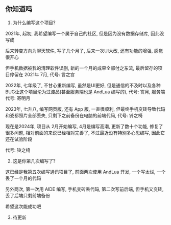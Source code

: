 ## 你知道吗

1. 为什么编写这个项目?

2021年, 起初, 我希望编写一个属于自己的社区, 但是因为没有数据存储库, 因此没写成

后来转变方向为聊天软件, 写了几个月了, 后来一次UI大改, 还有功能的增强, 感觉很开心

但手机数据被我的清理软件误删, 新的一个月的成果全部付之东流, 最后留存的项目停留在 2021年 7月, 代号: 言之宫

2022年, 七年级了, 不甘心重新编写, 虽然是UI更好, 但是通信的不及时以及各种BUG让这个项目沦为过渡品(甚至服务端也是 AndLua 编写的), 代号: 寄月, 服务端代号: 寄明月

2023年, 七升八, 编写网页版, 还有 App 版, 一直很顺利, 但最终手机变砖导致代码和瓷都照片全部丢失, 只剩下之前备份在电脑的前端代码, 代号: 铃之椅

现在是2024年, 项目从 2月开始编写, 4月是编写高潮, 更新了数十个功能, 修复了很多问题, 相对前面的来说已经相对完善了, 不过最近没有特别多心思编写, 因此它还在试验阶段

代号: 铃之椅

2. 这是你第几次编写了?

这已经是我第五次编写通讯项目了, 前面两次使用 AndLua 开发, 一个写太烂, 一个丢了一个月的代码

另外两次, 第一次用 AIDE 编写, 手机变砖丢代码, 第二次写前后端, 但手机又变砖, 丢了后端只剩前端备份

希望这次能成功吧

3. 待更新
